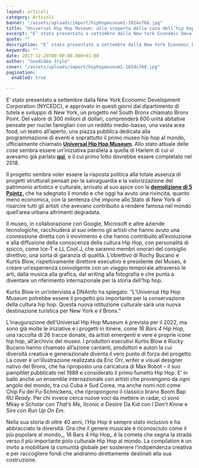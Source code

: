```yaml
---
layout: articoli
category: Articoli
banner: "/assets/uploads/import/hiphopmuseum1-1024x768.jpg"
title: "Universal Hip Hop Museum: alla scoperta della casa dell’hip hop nel Bronx"
excerpt: "E’ stato presentato a settembre dalla New York Economic Development Corporation (NYCEDC), e approvato in questi giorni dal dipartimento di tutela e sviluppo di New York, un progetto nel South Bronx chiamato Bronx Point. Del valore di 300 milioni di dollari, comprenderà 600 unità abitative pensate per nuclei famigliari con un reddito medio-basso, una vasta area [&hellip"
quote: ""
description: "E’ stato presentato a settembre dalla New York Economic Development Corporation (NYCEDC), e approvato in questi giorni dal dipartimento di tutela e sviluppo di New York, un progetto nel South Bronx chiamato Bronx Point. Del valore di 300 milioni di dollari, comprenderà 600 unità abitative pensate per nuclei famigliari con un reddito medio-basso, una vasta area [&hellip"
keywords: ""
date: 2017-12-20T00:00:00.000+01:00
author: "Goodidea Style"
cover: "/assets/uploads/import/hiphopmuseum1-1024x768.jpg"
pagination:
  enabled: true

---
```


E’ stato presentato a settembre dalla New York Economic Development Corporation (NYCEDC), e approvato in questi giorni dal dipartimento di tutela e sviluppo di New York, un progetto nel South Bronx chiamato Bronx Point. Del valore di 300 milioni di dollari, comprenderà 600 unità abitative pensate per nuclei famigliari con un reddito medio-basso, una vasta area food, un teatro all’aperto, una piazza pubblica dedicata alla programmazione di eventi e soprattutto il primo museo hip hop al mondo, ufficialmente chiamato [**Universal Hip Hop Museum**](http://www.uhhm.org/). Allo stato attuale delle cose sembra essere un’iniziativa parallela a quella di Harlem di cui vi avevamo già parlato [**qui**](https://hotmc.com/nel-2018-inaugurera-ad-harlem-lhip-hop-museum/), e il cui primo lotto dovrebbe essere completato nel 2018.

Il progetto sembra voler essere la risposta politica alla totale assenza di progetti strutturali pensati per la salvaguardia e la valorizzazione del patrimonio artistico e culturale, arrivato al suo apice con la [**demolizione di 5 Pointz,**](https://hotmc.com/clamoroso-verdetto-nel-caso-5-pointz-i-writer-saranno-risarciti-per-i-pezzi-distrutti/) che ha sdegnato il mondo e che oggi ha avuto una rivincita, quanto meno economica, con la sentenza che impone allo Stato di New York di risarcire tutti gli artisti che avevano contribuito a rendere famosa nel mondo quell’area urbana altrimenti degradata.

Il museo, in collaborazione con Google, Microsoft e altre aziende tecnologiche, racchiuderà al suo interno gli artisti che hanno avuto una connessione diretta con il movimento e che hanno contribuito all’evoluzione e alla diffusione della conoscenza della cultura Hip Hop, con personalità di spicco, come Ice-T e LL Cool J, che saranno membri onorari del consiglio direttivo, una sorta di garanzia di qualità. L’obiettivo di Rochy Bucano e Kurtis Blow, rispettivamente direttore esecutivo e presidente del Museo, è creare un’esperienza coinvolgente con un viaggio temporale attraverso le arti, dalla musica alla grafica, dal writing alla fotografia e che punta a diventare un riferimento internazionale per la storia dell’hip hop.

Kurtis Blow in un’intervista a DNAinfo ha spiegato: “L’Universal Hip Hop Museum potrebbe essere il progetto più importante per la conservazione della cultura hip hop. Questa nuova istituzione culturale sarà una nuova destinazione turistica per New York e il Bronx.”

L’inaugurazione dell’Universal Hip Hop Museum è prevista per il 2022, ma sono già molte le iniziative e i progetti in itinere, come _16 Bars 4 Hip Hop_, una raccolta di 26 tracce donate, da artisti emergenti e vere e proprie icone hip hop, all’archivio del museo. I produttori esecutivi Kurtis Blow e Rocky Bucano hanno chiamato all’azione cantanti, produttori e autori la cui diversità creativa e generazionale diventa il vero punto di forza del progetto. La cover è un’illustrazione realizzata da Eric Orr, writer e visual designer nativo del Bronx, che ha riproposto una caricatura di Max Robot – il suo pamphlet pubblicato nel 1986 e considerato il primo fumetto Hip Hop. E’ in ballo anche un ensemble internazionale con artisti che provengono da ogni angolo del mondo, tra cui Cuba e Sud Corea, ma anche nomi noti come Chip Fu dei Fu-Schnickens, che ripropongono il classico brano Boom Bap _RU Ready_. Per chi invece cerca nuove voci da mettere in radar, ci sono Mkay e Scholar con _That’s Me,_ IIconic e Desiire Da Kid con _I Don’t Know_ e Sire con _Run Up On Em_.

Nella sua storia di oltre 40 anni, l’Hip Hop è sempre stato inclusivo e ha abbracciato la diversità. Ora che il genere musicale è riconosciuto come il più popolare al mondo_, 16 Bars 4 Hip Hop_ è la cometa che segna la strada verso il più importante polo culturale Hip Hop al mondo. La compilation è un invito a mobilitare la comunità globale per sostenere l’indipendenza creativa e per raccogliere fondi che andranno direttamente destinati alla sua costruzione.